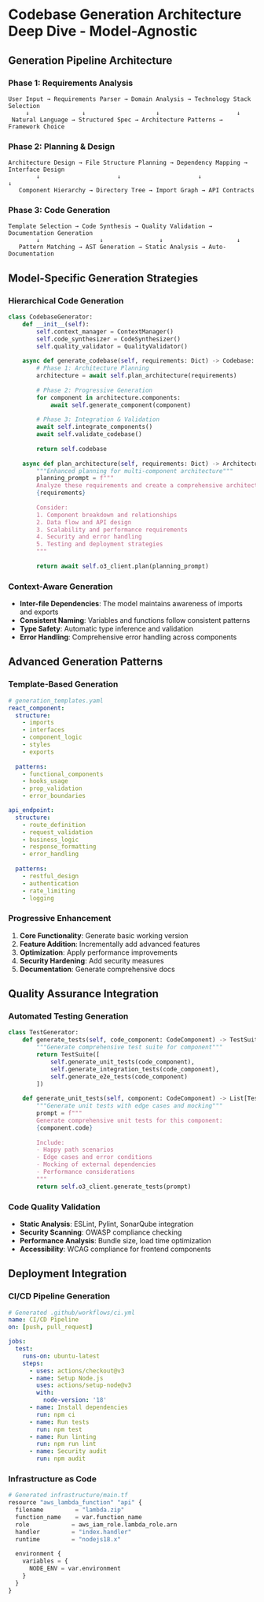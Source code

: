 # Codebase Generation Architecture Deep Dive - Model-Agnostic

## Generation Pipeline Architecture

### Phase 1: Requirements Analysis
```
User Input → Requirements Parser → Domain Analysis → Technology Stack Selection
     ↓               ↓                    ↓                      ↓
 Natural Language → Structured Spec → Architecture Patterns → Framework Choice
```

### Phase 2: Planning & Design
```
Architecture Design → File Structure Planning → Dependency Mapping → Interface Design
        ↓                      ↓                      ↓                ↓
   Component Hierarchy → Directory Tree → Import Graph → API Contracts
```

### Phase 3: Code Generation
```
Template Selection → Code Synthesis → Quality Validation → Documentation Generation
        ↓                 ↓                ↓                     ↓
   Pattern Matching → AST Generation → Static Analysis → Auto-Documentation
```

## Model-Specific Generation Strategies

### Hierarchical Code Generation
```python
class CodebaseGenerator:
    def __init__(self):
        self.context_manager = ContextManager()
        self.code_synthesizer = CodeSynthesizer()
        self.quality_validator = QualityValidator()
    
    async def generate_codebase(self, requirements: Dict) -> Codebase:
        # Phase 1: Architecture Planning
        architecture = await self.plan_architecture(requirements)
        
        # Phase 2: Progressive Generation
        for component in architecture.components:
            await self.generate_component(component)
        
        # Phase 3: Integration & Validation
        await self.integrate_components()
        await self.validate_codebase()
        
        return self.codebase
    
    async def plan_architecture(self, requirements: Dict) -> Architecture:
        """Enhanced planning for multi-component architecture"""
        planning_prompt = f"""
        Analyze these requirements and create a comprehensive architecture plan:
        {requirements}
        
        Consider:
        1. Component breakdown and relationships
        2. Data flow and API design
        3. Scalability and performance requirements
        4. Security and error handling
        5. Testing and deployment strategies
        """
        
        return await self.o3_client.plan(planning_prompt)
```

### Context-Aware Generation
- **Inter-file Dependencies**: The model maintains awareness of imports and exports
- **Consistent Naming**: Variables and functions follow consistent patterns
- **Type Safety**: Automatic type inference and validation
- **Error Handling**: Comprehensive error handling across components

## Advanced Generation Patterns

### Template-Based Generation
```yaml
# generation_templates.yaml
react_component:
  structure:
    - imports
    - interfaces
    - component_logic
    - styles
    - exports
  
  patterns:
    - functional_components
    - hooks_usage
    - prop_validation
    - error_boundaries

api_endpoint:
  structure:
    - route_definition
    - request_validation
    - business_logic
    - response_formatting
    - error_handling
  
  patterns:
    - restful_design
    - authentication
    - rate_limiting
    - logging
```

### Progressive Enhancement
1. **Core Functionality**: Generate basic working version
2. **Feature Addition**: Incrementally add advanced features
3. **Optimization**: Apply performance improvements
4. **Security Hardening**: Add security measures
5. **Documentation**: Generate comprehensive docs

## Quality Assurance Integration

### Automated Testing Generation
```python
class TestGenerator:
    def generate_tests(self, code_component: CodeComponent) -> TestSuite:
        """Generate comprehensive test suite for component"""
        return TestSuite([
            self.generate_unit_tests(code_component),
            self.generate_integration_tests(code_component),
            self.generate_e2e_tests(code_component)
        ])
    
    def generate_unit_tests(self, component: CodeComponent) -> List[Test]:
        """Generate unit tests with edge cases and mocking"""
        prompt = f"""
        Generate comprehensive unit tests for this component:
        {component.code}
        
        Include:
        - Happy path scenarios
        - Edge cases and error conditions
        - Mocking of external dependencies
        - Performance considerations
        """
        return self.o3_client.generate_tests(prompt)
```

### Code Quality Validation
- **Static Analysis**: ESLint, Pylint, SonarQube integration
- **Security Scanning**: OWASP compliance checking
- **Performance Analysis**: Bundle size, load time optimization
- **Accessibility**: WCAG compliance for frontend components

## Deployment Integration

### CI/CD Pipeline Generation
```yaml
# Generated .github/workflows/ci.yml
name: CI/CD Pipeline
on: [push, pull_request]

jobs:
  test:
    runs-on: ubuntu-latest
    steps:
      - uses: actions/checkout@v3
      - name: Setup Node.js
        uses: actions/setup-node@v3
        with:
          node-version: '18'
      - name: Install dependencies
        run: npm ci
      - name: Run tests
        run: npm test
      - name: Run linting
        run: npm run lint
      - name: Security audit
        run: npm audit
```

### Infrastructure as Code
```python
# Generated infrastructure/main.tf
resource "aws_lambda_function" "api" {
  filename         = "lambda.zip"
  function_name    = var.function_name
  role            = aws_iam_role.lambda_role.arn
  handler         = "index.handler"
  runtime         = "nodejs18.x"
  
  environment {
    variables = {
      NODE_ENV = var.environment
    }
  }
}
```
